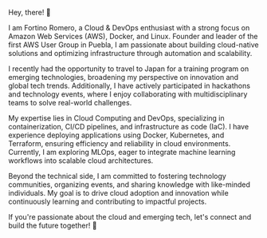 Hey, there! 👋

I am Fortino Romero, a Cloud & DevOps enthusiast with a strong focus on Amazon Web Services (AWS), Docker, and Linux. Founder and leader of the first AWS User Group in Puebla, I am passionate about building cloud-native solutions and optimizing infrastructure through automation and scalability.

I recently had the opportunity to travel to Japan for a training program on emerging technologies, broadening my perspective on innovation and global tech trends. Additionally, I have actively participated in hackathons and technology events, where I enjoy collaborating with multidisciplinary teams to solve real-world challenges.

My expertise lies in Cloud Computing and DevOps, specializing in containerization, CI/CD pipelines, and infrastructure as code (IaC). I have experience deploying applications using Docker, Kubernetes, and Terraform, ensuring efficiency and reliability in cloud environments. Currently, I am exploring MLOps, eager to integrate machine learning workflows into scalable cloud architectures.

Beyond the technical side, I am committed to fostering technology communities, organizing events, and sharing knowledge with like-minded individuals. My goal is to drive cloud adoption and innovation while continuously learning and contributing to impactful projects.

If you're passionate about the cloud and emerging tech, let's connect and build the future together! 🚀


